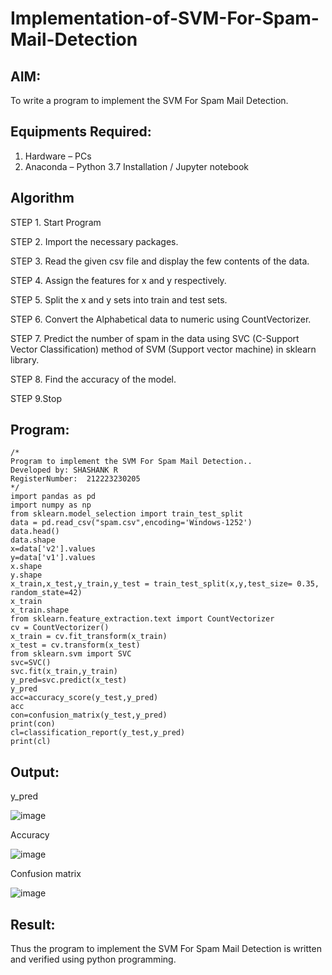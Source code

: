 # Implementation-of-SVM-For-Spam-Mail-Detection

## AIM:
To write a program to implement the SVM For Spam Mail Detection.

## Equipments Required:
1. Hardware – PCs
2. Anaconda – Python 3.7 Installation / Jupyter notebook

## Algorithm
STEP 1. Start Program

STEP 2. Import the necessary packages.

STEP 3. Read the given csv file and display the few contents of the data.

STEP 4. Assign the features for x and y respectively.

STEP 5. Split the x and y sets into train and test sets.

STEP 6. Convert the Alphabetical data to numeric using CountVectorizer.

STEP 7. Predict the number of spam in the data using SVC (C-Support Vector Classification) method of SVM (Support vector machine) in sklearn library.

STEP 8. Find the accuracy of the model.

STEP 9.Stop


## Program:
```
/*
Program to implement the SVM For Spam Mail Detection..
Developed by: SHASHANK R
RegisterNumber:  212223230205
*/
import pandas as pd
import numpy as np
from sklearn.model_selection import train_test_split
data = pd.read_csv("spam.csv",encoding='Windows-1252')
data.head()
data.shape
x=data['v2'].values
y=data['v1'].values
x.shape
y.shape
x_train,x_test,y_train,y_test = train_test_split(x,y,test_size= 0.35, random_state=42)
x_train
x_train.shape
from sklearn.feature_extraction.text import CountVectorizer 
cv = CountVectorizer()
x_train = cv.fit_transform(x_train) 
x_test = cv.transform(x_test)
from sklearn.svm import SVC
svc=SVC()
svc.fit(x_train,y_train)
y_pred=svc.predict(x_test)
y_pred
acc=accuracy_score(y_test,y_pred)
acc
con=confusion_matrix(y_test,y_pred)
print(con)
cl=classification_report(y_test,y_pred)
print(cl)
```

## Output:
y_pred

![image](https://github.com/user-attachments/assets/ab72d8b2-f383-4571-a5f1-815c14edad4c)

Accuracy

![image](https://github.com/user-attachments/assets/3e68ea47-c519-4b15-aa1d-c45590f1d881)

Confusion matrix

![image](https://github.com/user-attachments/assets/b23efc68-39d3-4e41-a7d4-10d28f22dc87)




## Result:
Thus the program to implement the SVM For Spam Mail Detection is written and verified using python programming.
